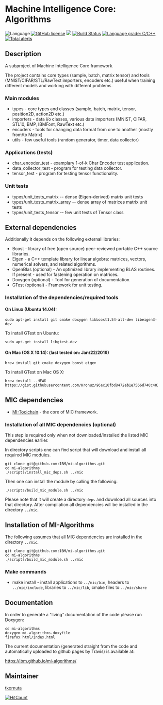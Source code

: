 # Machine Intelligence Core: Algorithms

![Language](https://img.shields.io/badge/language-C%2B%2B-blue.svg)
[![GitHub license](https://img.shields.io/github/license/IBM/mi-toolchain.svg)](https://github.com/IBM/mi-toolchain/blob/master/LICENSE)
![](https://img.shields.io/github/release/IBM/mi-algorithms.svg)
[![Build Status](https://travis-ci.com/IBM/mi-algorithms.svg?branch=master)](https://travis-ci.com/IBM/mi-algorithms)
[![Language grade: C/C++](https://img.shields.io/lgtm/grade/cpp/g/IBM/mi-algorithms.svg?logo=lgtm&logoWidth=18)](https://lgtm.com/projects/g/IBM/mi-algorithms/context:cpp)
[![Total alerts](https://img.shields.io/lgtm/alerts/g/IBM/mi-algorithms.svg?logo=lgtm&logoWidth=18)](https://lgtm.com/projects/g/IBM/mi-algorithms/alerts/)

## Description

A subproject of Machine Intelligence Core framework.

The project contains core types (sample, batch, matrix tensor) and tools (MNIST/CIFAR/STL/RawText importers, encoders etc.) useful when training different models and working with different problems.

### Main modules

   * types - core types and classes (sample, batch, matrix, tensor, position2D, action2D etc.)
   * importers - data i/o classes, various data importers (MNIST, CIFAR, STL10, BMP, IBMFont, RawText etc.)
   * encoders - tools for changing data format from one to another (mostly from/to Matrix)
   * utils - few useful tools (random generator, timer, data collector)

### Applications (tests)

   * char_encoder_test - examplary 1-of-k Char Encoder test application.
   * data_collector_test - program for testing data collector.
   * tensor_test - program for testing tensor functionality.

### Unit tests

   *  types/unit_tests_matrix -- dense (Eigen-derived) matrix unit tests
   *  types/unit_tests_matrix_array -- dense array of matrices matrix unit tests
   *  types/unit_tests_tensor -- few unit tests of Tensor class


## External dependencies

Additionally it depends on the following external libraries:
   * Boost - library of free (open source) peer-reviewed portable C++ source libraries.
   * Eigen - a C++ template library for linear algebra: matrices, vectors, numerical solvers, and related algorithms.
   * OpenBlas (optional) - An optimized library implementing BLAS routines. If present - used for fastening operation on matrices.
   * Doxygen (optional) - Tool for generation of documentation.
   * GTest (optional) - Framework for unit testing.

### Installation of the dependencies/required tools

#### On Linux (Ubuntu 14.04):

    sudo apt-get install git cmake doxygen libboost1.54-all-dev libeigen3-dev

To install GTest on Ubuntu:

    sudo apt-get install libgtest-dev

#### On Mac (OS X 10.14): (last tested on: Jan/22/2019)

    brew install git cmake doxygen boost eigen

To install GTest on Mac OS X:

    brew install --HEAD https://gist.githubusercontent.com/Kronuz/96ac10fbd8472eb1e7566d740c4034f8/raw/gtest.rb

## MIC dependencies

   * [MI-Toolchain](https://github.com/IBM/mi-toolchain) - the core of MIC framework.

### Installation of all MIC dependencies (optional)

This step is required only when not downloaded/installed the listed MIC dependencies earlier.

In directory scripts one can find script that will download and install all required MIC modules.

    git clone git@github.com:IBM/mi-algorithms.git
    cd mi-algorithms
    ./scripts/install_mic_deps.sh ../mic

Then one can install the module by calling the following.

    ./scripts/build_mic_module.sh ../mic

Please note that it will create a directory `deps` and download all sources into that directory.
After compilation all dependencies will be installed in the directory `../mic`.

## Installation of MI-Algorithms

The following assumes that all MIC dependencies are installed in the directory `../mic`.

    git clone git@github.com:IBM/mi-algorithms.git
    cd mi-algorithms
    ./scripts/build_mic_module.sh ../mic

### Make commands

   * make install - install applications to `../mic/bin`, headers to `../mic/include`, libraries to `../mic/lib`, cmake files to `../mic/share`
   
## Documentation

In order to generate a "living" documentation of the code please run Doxygen:

    cd mi-algorithms
    doxygen mi-algorithms.doxyfile
    firefox html/index.html

The current documentation (generated straight from the code and automatically uploaded to github pages by Travis) is available at:

https://ibm.github.io/mi-algorithms/

## Maintainer

[tkornuta](http://github.com/tkornut)

[![HitCount](http://hits.dwyl.io/tkornut/ibm/mi-algorithms.svg)](http://hits.dwyl.io/tkornut/ibm/mi-algorithms)
